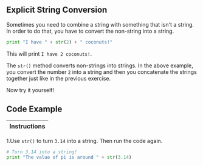 ## Explicit String Conversion

Sometimes you need to combine a string with something that isn't a string. 
In order to do that, you have to convert the non-string into a string.

``` python
print "I have " + str(2) + " coconuts!"
```

This will print `I have 2 coconuts!`.

The `str()` method converts non-strings into strings. In the above example, you convert the number `2` 
into a string and then you concatenate the strings together just like in the previous exercise.

Now try it yourself!

## Code Example

Instructions  | 
------------  | 
1.Use `str()` to turn `3.14` into a string. Then run the code again.

``` python
# Turn 3.14 into a string!
print "The value of pi is around " + str(3.14)
```
